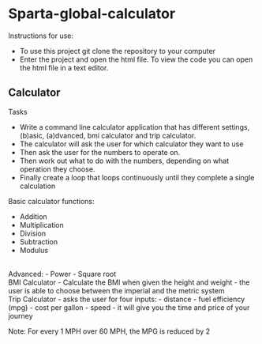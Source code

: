 # Sparta-global-calculator

Instructions for use:

* To use this project git clone the repository to your computer
* Enter the project and open the html file. To view the code you can open the html file in a text editor.

## Calculator



Tasks
- Write a command line calculator application that has different settings, (b)asic, (a)dvanced, bmi calculator and trip calculator.
- The calculator will ask the user for which calculator they want to use
- Then ask the user for the numbers to operate on.
- Then work out what to do with the numbers, depending on what operation they choose.
- Finally create a loop that loops continuously until they complete a single calculation

Basic calculator functions:
- Addition
- Multiplication
- Division
- Subtraction
- Modulus

</br>
Advanced:
- Power
- Square root

</br>
BMI Calculator
- Calculate the BMI when given the height and weight
- the user is able to choose between the imperial and the metric system

</br>
Trip Calculator
- asks the user for four inputs:
  - distance
  - fuel efficiency (mpg)
  - cost per gallon
  - speed
- it will give you the time and price of your journey

Note: For every 1 MPH over 60 MPH, the MPG is reduced by 2
